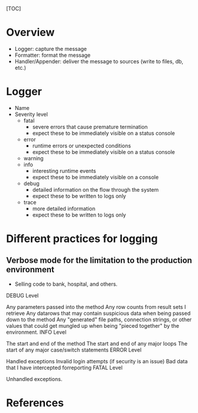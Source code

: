 [TOC]

# Overview

- Logger: capture the message
- Formatter: format the message
- Handler/Appender: deliver the message to sources (write to files, db,
  etc.)

# Logger

- Name
- Severity level
    + fatal
        * severe errors that cause premature termination
        * expect these to be immediately visible on a status console
    + error
        * runtime errors or unexpected conditions
        * expect these to be immediately visible on a status console
    + warning
    + info
        * interesting runtime events
        * expect these to be immediately visible on a console
    + debug
        * detailed information on the flow through the system
        * expect these to be written to logs only
    + trace
        * more detailed information
        * expect these to be written to logs only

# Different practices for logging

## Verbose mode for the limitation to the production environment

- Selling code to bank, hospital, and others.

DEBUG Level

Any parameters passed into the method
Any row counts from result sets I retrieve
Any datarows that may contain suspicious data when being passed down to the method
Any "generated" file paths, connection strings, or other values that could get mungled up when being "pieced together" by the environment.
INFO Level

The start and end of the method
The start and end of any major loops
The start of any major case/switch statements
ERROR Level

Handled exceptions
Invalid login attempts (if security is an issue)
Bad data that I have intercepted forreporting
FATAL Level

Unhandled exceptions.

# References

[java-logging]: https://en.wikipedia.org/wiki/Java_logging_framework
